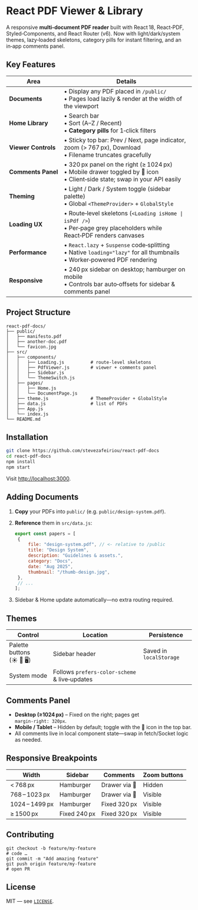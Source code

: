 # React PDF Viewer & Library

A responsive **multi‑document PDF reader** built with React 18, React‑PDF, Styled‑Components, and React Router (v6).
Now with light/dark/system themes, lazy‑loaded skeletons, category pills for instant filtering, and an in‑app comments panel.

## Key Features

| Area                | Details                                                                                                                       |
| ------------------- | ----------------------------------------------------------------------------------------------------------------------------- |
| **Documents**       | • Display any PDF placed in `/public/`<br>• Pages load lazily & render at the width of the viewport                           |
| **Home Library**    | • Search bar<br>• Sort (A–Z / Recent)<br>• **Category pills** for 1‑click filters                                             |
| **Viewer Controls** | • Sticky top bar: Prev / Next, page indicator, zoom (> 767 px), Download<br>• Filename truncates gracefully                   |
| **Comments Panel**  | • 320 px panel on the right (≥ 1024 px)<br>• Mobile drawer toggled by 💬 icon<br>• Client‑side state; swap in your API easily |
| **Theming**         | • Light / Dark / System toggle (sidebar palette)<br>• Global `<ThemeProvider>` + `GlobalStyle`                                |
| **Loading UX**      | • Route‑level skeletons (`<Loading isHome \| isPdf />`)<br>• Per‑page grey placeholders while React‑PDF renders canvases      |
| **Performance**     | • `React.lazy` + `Suspense` code‑splitting<br>• Native `loading="lazy"` for all thumbnails<br>• Worker‑powered PDF rendering  |
| **Responsive**      | • 240 px sidebar on desktop; hamburger on mobile<br>• Controls bar auto‑offsets for sidebar & comments panel                  |

## Project Structure

```text
react-pdf-docs/
├── public/
│   ├── manifesto.pdf
│   ├── another-doc.pdf
│   └── favicon.jpg
├── src/
│   ├── components/
│   │   ├── Loading.js          # route‑level skeletons
│   │   ├── PdfViewer.js        # viewer + comments panel
│   │   ├── Sidebar.js
│   │   └── ThemeSwitch.js
│   ├── pages/
│   │   ├── Home.js
│   │   └── DocumentPage.js
│   ├── theme.js                # ThemeProvider + GlobalStyle
│   ├── data.js                 # list of PDFs
│   ├── App.js
│   └── index.js
└── README.md
```

## Installation

```bash
git clone https://github.com/stevezafeiriou/react-pdf-docs
cd react-pdf-docs
npm install
npm start
```

Visit [http://localhost:3000](http://localhost:3000).

## Adding Documents

1. **Copy** your PDFs into `public/` (e.g. `public/design‑system.pdf`).

2. **Reference** them in `src/data.js`:

   ```js
   export const papers = [
   	{
   		file: "design-system.pdf", // <- relative to /public
   		title: "Design System",
   		description: "Guidelines & assets.",
   		category: "Docs",
   		date: "Aug 2025",
   		thumbnail: "/thumb-design.jpg",
   	},
   	// ...
   ];
   ```

3. Sidebar & Home update automatically—no extra routing required.

## Themes

| Control                  | Location                                      | Persistence             |
| ------------------------ | --------------------------------------------- | ----------------------- |
| Palette buttons (☀ 🌙 🖥) | Sidebar header                                | Saved in `localStorage` |
| System mode              | Follows `prefers‑color‑scheme` & live‑updates |                         |

## Comments Panel

- **Desktop (≥1024 px)** – Fixed on the right; pages get `margin‑right: 320px`.
- **Mobile / Tablet** – Hidden by default; toggle with the 💬 icon in the top bar.
- All comments live in local component state—swap in fetch/Socket logic as needed.

## Responsive Breakpoints

| Width           | Sidebar      | Comments      | Zoom buttons |
| --------------- | ------------ | ------------- | ------------ |
|  < 768 px       | Hamburger    | Drawer via 💬 | Hidden       |
|  768 – 1023 px  | Hamburger    | Drawer via 💬 | Visible      |
|  1024 – 1499 px | Hamburger    | Fixed 320 px  | Visible      |
|  ≥ 1500 px      | Fixed 240 px | Fixed 320 px  | Visible      |

## Contributing

```text
git checkout -b feature/my‑feature
# code …
git commit -m "Add amazing feature"
git push origin feature/my‑feature
# open PR
```

## License

MIT — see [`LICENSE`](LICENSE).

